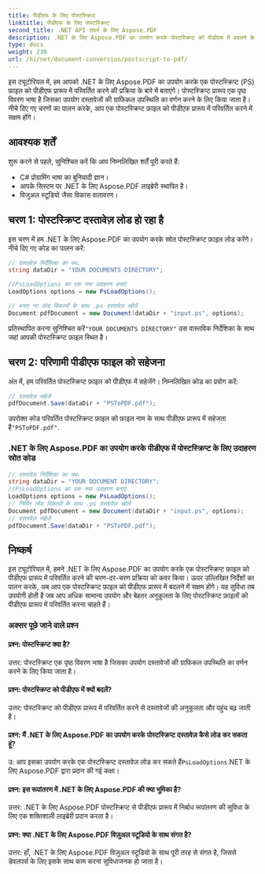 ```yaml
---
title: पीडीएफ के लिए पोस्टस्क्रिप्ट
linktitle: पीडीएफ के लिए पोस्टस्क्रिप्ट
second_title: .NET API संदर्भ के लिए Aspose.PDF
description: .NET के लिए Aspose.PDF का उपयोग करके पोस्टस्क्रिप्ट को पीडीएफ में बदलने के लिए चरण-दर-चरण मार्गदर्शिका।
type: docs
weight: 230
url: /hi/net/document-conversion/postscript-to-pdf/
---
```

इस ट्यूटोरियल में, हम आपको .NET के लिए Aspose.PDF का उपयोग करके एक पोस्टस्क्रिप्ट (PS) फ़ाइल को पीडीएफ प्रारूप में परिवर्तित करने की प्रक्रिया के बारे में बताएंगे। पोस्टस्क्रिप्ट प्रारूप एक पृष्ठ विवरण भाषा है जिसका उपयोग दस्तावेजों की ग्राफिकल उपस्थिति का वर्णन करने के लिए किया जाता है। नीचे दिए गए चरणों का पालन करके, आप एक पोस्टस्क्रिप्ट फ़ाइल को पीडीएफ प्रारूप में परिवर्तित करने में सक्षम होंगे।

## आवश्यक शर्तें
शुरू करने से पहले, सुनिश्चित करें कि आप निम्नलिखित शर्तें पूरी करते हैं:

- C# प्रोग्रामिंग भाषा का बुनियादी ज्ञान।
- आपके सिस्टम पर .NET के लिए Aspose.PDF लाइब्रेरी स्थापित है।
- विजुअल स्टूडियो जैसा विकास वातावरण।

## चरण 1: पोस्टस्क्रिप्ट दस्तावेज़ लोड हो रहा है
इस चरण में हम .NET के लिए Aspose.PDF का उपयोग करके स्रोत पोस्टस्क्रिप्ट फ़ाइल लोड करेंगे। नीचे दिए गए कोड का पालन करें:

```csharp
// दस्तावेज़ निर्देशिका का पथ.
string dataDir = "YOUR DOCUMENTS DIRECTORY";

//PsLoadOptions का एक नया उदाहरण बनाएं
LoadOptions options = new PsLoadOptions();

// बनाए गए लोड विकल्पों के साथ .ps दस्तावेज़ खोलें
Document pdfDocument = new Document(dataDir + "input.ps", options);
```

 प्रतिस्थापित करना सुनिश्चित करें`"YOUR DOCUMENTS DIRECTORY"` उस वास्तविक निर्देशिका के साथ जहां आपकी पोस्टस्क्रिप्ट फ़ाइल स्थित है।

## चरण 2: परिणामी पीडीएफ फाइल को सहेजना
अंत में, हम परिवर्तित पोस्टस्क्रिप्ट फ़ाइल को पीडीएफ में सहेजेंगे। निम्नलिखित कोड का प्रयोग करें:

```csharp
// दस्तावेज़ सहेजें
pdfDocument.Save(dataDir + "PSToPDF.pdf");
```

 उपरोक्त कोड परिवर्तित पोस्टस्क्रिप्ट फ़ाइल को फ़ाइल नाम के साथ पीडीएफ प्रारूप में सहेजता है`"PSToPDF.pdf"`.

### .NET के लिए Aspose.PDF का उपयोग करके पीडीएफ में पोस्टस्क्रिप्ट के लिए उदाहरण स्रोत कोड

```csharp
// दस्तावेज़ निर्देशिका का पथ.
string dataDir = "YOUR DOCUMENT DIRECTORY";
//PsLoadOptions का एक नया उदाहरण बनाएं
LoadOptions options = new PsLoadOptions();
// निर्मित लोड विकल्पों के साथ .ps दस्तावेज़ खोलें
Document pdfDocument = new Document(dataDir + "input.ps", options);
// दस्तावेज़ सहेजें
pdfDocument.Save(dataDir + "PSToPDF.pdf");
```

## निष्कर्ष
इस ट्यूटोरियल में, हमने .NET के लिए Aspose.PDF का उपयोग करके एक पोस्टस्क्रिप्ट फ़ाइल को पीडीएफ प्रारूप में परिवर्तित करने की चरण-दर-चरण प्रक्रिया को कवर किया। ऊपर उल्लिखित निर्देशों का पालन करके, अब आप एक पोस्टस्क्रिप्ट फ़ाइल को पीडीएफ प्रारूप में बदलने में सक्षम होंगे। यह सुविधा तब उपयोगी होती है जब आप अधिक सामान्य उपयोग और बेहतर अनुकूलता के लिए पोस्टस्क्रिप्ट फ़ाइलों को पीडीएफ प्रारूप में परिवर्तित करना चाहते हैं।


### अक्सर पूछे जाने वाले प्रश्न

#### प्रश्न: पोस्टस्क्रिप्ट क्या है?

उत्तर: पोस्टस्क्रिप्ट एक पृष्ठ विवरण भाषा है जिसका उपयोग दस्तावेजों की ग्राफिकल उपस्थिति का वर्णन करने के लिए किया जाता है।

#### प्रश्न: पोस्टस्क्रिप्ट को पीडीएफ में क्यों बदलें?

उत्तर: पोस्टस्क्रिप्ट को पीडीएफ प्रारूप में परिवर्तित करने से दस्तावेजों की अनुकूलता और पहुंच बढ़ जाती है।

#### प्रश्न: मैं .NET के लिए Aspose.PDF का उपयोग करके पोस्टस्क्रिप्ट दस्तावेज़ कैसे लोड कर सकता हूं?

 उ: आप इसका उपयोग करके एक पोस्टस्क्रिप्ट दस्तावेज़ लोड कर सकते हैं`PsLoadOptions`.NET के लिए Aspose.PDF द्वारा प्रदान की गई कक्षा।

#### प्रश्न: इस रूपांतरण में .NET के लिए Aspose.PDF की क्या भूमिका है?

उत्तर: .NET के लिए Aspose.PDF पोस्टस्क्रिप्ट से पीडीएफ प्रारूप में निर्बाध रूपांतरण की सुविधा के लिए एक शक्तिशाली लाइब्रेरी प्रदान करता है।

#### प्रश्न: क्या .NET के लिए Aspose.PDF विज़ुअल स्टूडियो के साथ संगत है?

उत्तर: हाँ, .NET के लिए Aspose.PDF विज़ुअल स्टूडियो के साथ पूरी तरह से संगत है, जिससे डेवलपर्स के लिए इसके साथ काम करना सुविधाजनक हो जाता है।